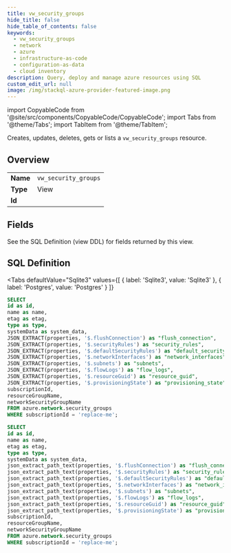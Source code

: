 ```yaml
--- 
title: vw_security_groups
hide_title: false
hide_table_of_contents: false
keywords:
  - vw_security_groups
  - network
  - azure
  - infrastructure-as-code
  - configuration-as-data
  - cloud inventory
description: Query, deploy and manage azure resources using SQL
custom_edit_url: null
image: /img/stackql-azure-provider-featured-image.png
---
```


import CopyableCode from '@site/src/components/CopyableCode/CopyableCode';
import Tabs from '@theme/Tabs';
import TabItem from '@theme/TabItem';

Creates, updates, deletes, gets or lists a <code>vw_security_groups</code> resource.

## Overview
<table><tbody>
<tr><td><b>Name</b></td><td><code>vw_security_groups</code></td></tr>
<tr><td><b>Type</b></td><td>View</td></tr>
<tr><td><b>Id</b></td><td><CopyableCode code="azure.network.vw_security_groups" /></td></tr>
</tbody></table>

## Fields

See the SQL Definition (view DDL) for fields returned by this view.

## SQL Definition

<Tabs
defaultValue="Sqlite3"
values={[
{ label: 'Sqlite3', value: 'Sqlite3' },
{ label: 'Postgres', value: 'Postgres' }
]}
>
<TabItem value="Sqlite3">

```sql
SELECT
id as id,
name as name,
etag as etag,
type as type,
systemData as system_data,
JSON_EXTRACT(properties, '$.flushConnection') as "flush_connection",
JSON_EXTRACT(properties, '$.securityRules') as "security_rules",
JSON_EXTRACT(properties, '$.defaultSecurityRules') as "default_security_rules",
JSON_EXTRACT(properties, '$.networkInterfaces') as "network_interfaces",
JSON_EXTRACT(properties, '$.subnets') as "subnets",
JSON_EXTRACT(properties, '$.flowLogs') as "flow_logs",
JSON_EXTRACT(properties, '$.resourceGuid') as "resource_guid",
JSON_EXTRACT(properties, '$.provisioningState') as "provisioning_state",
subscriptionId,
resourceGroupName,
networkSecurityGroupName
FROM azure.network.security_groups
WHERE subscriptionId = 'replace-me';
```

</TabItem>
<TabItem value="Postgres">

```sql
SELECT
id as id,
name as name,
etag as etag,
type as type,
systemData as system_data,
json_extract_path_text(properties, '$.flushConnection') as "flush_connection",
json_extract_path_text(properties, '$.securityRules') as "security_rules",
json_extract_path_text(properties, '$.defaultSecurityRules') as "default_security_rules",
json_extract_path_text(properties, '$.networkInterfaces') as "network_interfaces",
json_extract_path_text(properties, '$.subnets') as "subnets",
json_extract_path_text(properties, '$.flowLogs') as "flow_logs",
json_extract_path_text(properties, '$.resourceGuid') as "resource_guid",
json_extract_path_text(properties, '$.provisioningState') as "provisioning_state",
subscriptionId,
resourceGroupName,
networkSecurityGroupName
FROM azure.network.security_groups
WHERE subscriptionId = 'replace-me';
```

</TabItem>
</Tabs>
